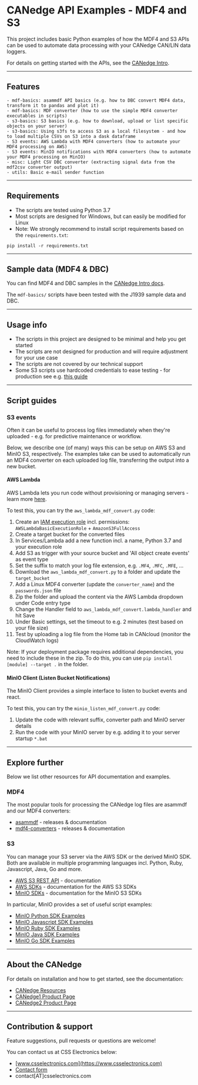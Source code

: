 # CANedge API Examples - MDF4 and S3

This project includes basic Python examples of how the MDF4 and S3 APIs can be used to automate data processing with your CANedge CAN/LIN data loggers.

For details on getting started with the APIs, see the [CANedge Intro](https://www.csselectronics.com/screen/page/can-logger-resources). 

---
## Features
```
- mdf-basics: asammdf API basics (e.g. how to DBC convert MDF4 data, transform it to pandas and plot it)
- mdf-basics: MDF converter (how to use the simple MDF4 converter executables in scripts)
- s3-basics: S3 basics (e.g. how to download, upload or list specific objects on your server)
- s3-basics: Using s3fs to access S3 as a local filesystem - and how to load multiple CSVs on S3 into a dask dataframe
- S3 events: AWS Lambda with MDF4 converters (how to automate your MDF4 processing on AWS)
- S3 events: MinIO notifications with MDF4 converters (how to automate your MDF4 processing on MinIO)
- misc: Light CSV DBC converter (extracting signal data from the mdf2csv converter output)
- utils: Basic e-mail sender function
```

---

## Requirements
- The scripts are tested using Python 3.7  
- Most scripts are designed for Windows, but can easily be modified for Linux  
- Note: We strongly recommend to install script requirements based on the `requirements.txt`:

``pip install -r requirements.txt`` 

---

## Sample data (MDF4 & DBC)
You can find MDF4 and DBC samples in the [CANedge Intro docs](https://canlogger.csselectronics.com/canedge-getting-started/log-file-tools/).

The `mdf-basics/` scripts have been tested with the J1939 sample data and DBC.

---

## Usage info
- The scripts in this project are designed to be minimal and help you get started  
- The scripts are not designed for production and will require adjustment for your use case  
- The scripts are not covered by our technical support  
- Some S3 scripts use hardcoded credentials to ease testing - for production see e.g. [this guide](https://boto3.amazonaws.com/v1/documentation/api/latest/guide/configuration.html)

---

## Script guides  

### S3 events 
Often it can be useful to process log files immediately when they're uploaded - e.g. for predictive maintenance or workflow. 

Below, we describe one (of many) ways this can be setup on AWS S3 and MinIO S3, respectively. The examples take can be used to automatically run an MDF4 converter on each uploaded log file, transferring the output into a new bucket.

#### AWS Lambda
AWS Lambda lets you run code without provisioning or managing servers - learn more [here](https://docs.aws.amazon.com/lambda/latest/dg/welcome.html).

To test this, you can try the `aws_lambda_mdf_convert.py` code:  
1. Create an [IAM execution role](https://docs.aws.amazon.com/lambda/latest/dg/with-s3-example.html#with-s3-create-execution-role) incl. permissions: `AWSLambdaBasicExecutionRole` + `AmazonS3FullAccess`  
1. Create a target bucket for the converted files  
1. In Services/Lambda add a new function incl. a name, Python 3.7 and your execution role
1. Add S3 as trigger with your source bucket and 'All object create events' as event type  
1. Set the suffix to match your log file extension, e.g. `.MF4`, `.MFC`, `.MFE`, ...  
1. Download the `aws_lambda_mdf_convert.py` to a folder and update the `target_bucket`  
1. Add a Linux MDF4 converter (update the `converter_name`) and the `passwords.json` file  
1. Zip the folder and upload the content via the AWS Lambda dropdown under Code entry type  
1. Change the Handler field to `aws_lambda_mdf_convert.lambda_handler` and hit Save  
1. Under Basic settings, set the timeout to e.g. 2 minutes (test based on your file size)  
1. Test by uploading a log file from the Home tab in CANcloud (monitor the CloudWatch logs)

Note: If your deployment package requires additional dependencies, you need to include these in the zip. To do this, you can use `pip install [module] --target .` in the folder.

#### MinIO Client (Listen Bucket Notifications)
The MinIO Client provides a simple interface to listen to bucket events and react.

To test this, you can try the `minio_listen_mdf_convert.py` code:  
1. Update the code with relevant suffix, converter path and MinIO server details
1. Run the code with your MinIO server by e.g. adding it to your server startup `*.bat`

---

## Explore further 
Below we list other resources for API documentation and examples.

### MDF4
The most popular tools for processing the CANedge log files are asammdf and our MDF4 converters:  
- [asammdf](https://github.com/danielhrisca/asammdf) - releases & documentation  
- [mdf4-converters](https://github.com/CSS-Electronics/mdf4-converters) - releases & documentation  

### S3 
You can manage your S3 server via the AWS SDK or the derived MinIO SDK. Both are available in multiple programming languages incl. Python, Ruby, Javascript, Java, Go and more.

- [AWS S3 REST API](https://docs.aws.amazon.com/AmazonS3/latest/API/Welcome.html) - documentation  
- [AWS SDKs](https://aws.amazon.com/tools/) - documentation for the AWS S3 SDKs  
- [MinIO SDKs](https://docs.min.io/docs/javascript-client-quickstart-guide.html) - documentation for the MinIO S3 SDKs  

In particular, MinIO provides a set of useful script examples:  

- [MinIO Python SDK Examples](https://github.com/minio/minio-py)  
- [MinIO Javascript SDK Examples](https://github.com/minio/minio-js)  
- [MinIO Ruby SDK Examples](https://github.com/minio/minio-ruby)  
- [MinIO Java SDK Examples](https://github.com/minio/minio-java)  
- [MinIO Go SDK Examples](https://github.com/minio/minio-go)  

---
## About the CANedge

For details on installation and how to get started, see the documentation:
- [CANedge Resources](https://www.csselectronics.com/screen/page/can-logger-resources)  
- [CANedge1 Product Page](https://www.csselectronics.com/screen/product/can-logger-sd-canedge1/language/en)  
- [CANedge2 Product Page](https://www.csselectronics.com/screen/product/can-lin-logger-wifi-canedge2/language/en)  

---
## Contribution & support 
Feature suggestions, pull requests or questions are welcome!

You can contact us at CSS Electronics below:  
- [www.csselectronics.com](https://www.csselectronics.com)  
- [Contact form](https://www.csselectronics.com/screen/page/can-bus-logger-contact)  
- contact[AT]csselectronics.com  
